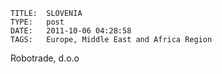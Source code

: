    
    TITLE: 	SLOVENIA	
    TYPE: 	post	
    DATE: 	2011-10-06 04:28:58	
    TAGS: 	Europe, Middle East and Africa Region	




Robotrade, d.o.o



